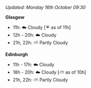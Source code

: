 *Updated: Monday 16th October 09:30*

**Glasgow**

* 11h: :cloud: Cloudy [:umbrella: as of 11h]
* 12h - 20h: :cloud: Cloudy
* 21h, 22h: :partly_sunny: Partly Cloudy

**Edinburgh**

* 11h - 17h: :cloud: Cloudy
* 18h - 20h: :cloud: Cloudy [:partly_sunny: as of 10h]
* 21h, 22h: :partly_sunny: Partly Cloudy
